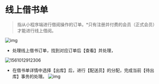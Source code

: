 

# **线上借书单**

> 指从小程序端进行借阅操作的订单。*只有注册并付费的会员（正式会员）才能进行线上借阅。

![img](https://uploader.shimo.im/f/psTq84RJir0gtRe7.png!thumbnail)

- 处理线上借书订单，找到对应订单后【查看】并处理，


![1561012912306](C:\Users\Administrator\AppData\Roaming\Typora\typora-user-images\1561012912306.png)



- 在借书单详情中选择【出库】后，进行【配送员】的分配，完成当前【待出库】事务的处理。 ![img](https://uploader.shimo.im/f/osV8DKGZmEs3GL1a.png!thumbnail)       






